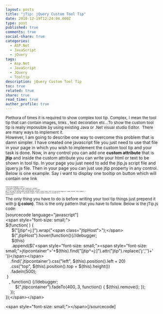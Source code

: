 ```yaml
---
layout: posts
title: "jTip: jQuery Custom Tool Tip"
date: 2010-12-19T12:24:04.000Z
type: post
published: true
comments: true
social-share: true
categories:
  - ASP.Net
  - JavaScript
  - jQuery
tags:
  - Asp.Net
  - JavaScript
  - JQuery
  - Tooltip
description: jQuery Custom Tool Tip
toc: true
related: true
share: true
read_time: true
author_profile: true
---
```


<div><span style="font-size:small;">Plethora of times it is required to show complex tool tip. Complex, I mean the tool tip that can contain images, links , text decoration etc...To show the custom tool tip is really impossible by using existing Java or .Net visual studio Editor.  There are many ways to implement it.</span><span style="font-size:small;"> </span></div>
<div>
<div>However, I am going to describe one way to overcome this problem that is damn simpler. I have created one javascript file you just need to use that file in your page in which you wish to implement the custom tool tip and your task is done. Now, in any control you can add one <strong>custom attribute</strong> that is <strong>jtip</strong> and inside the custom attribute you can write your html or text to be shown in tool tip. In your page you just need to add the jtip.js script file and jquery.js file. Then in your page you can just use jtip property in any control. Below is one example. Say i want to display one tooltip on button which will contain one link</div>
<div> </div>
<div><span style="font-size:4px;">[sourcecode language="HTML"]<br />
&lt;script type=&quot;text\javascript&quot; src=&quot;jquery.js&quot;&gt;&lt;/script&gt;<br />
&lt;script src=&quot;&lt;span class=&quot; type=&quot;text\javascript&quot;&gt;&lt;/script&gt;<br />
jtip=&quot;j: my name is rupesh please visit my website &lt;a style=&quot;cursor: hand;&quot; href=&quot;#&quot;&gt;My Home Page&lt;/a&gt;&quot; runat=&quot;server&quot; Text=&quot;Button&quot; /&gt;<br />
Button1.Attributes.Add(&quot;jtip&quot;, &quot;j: My name is rupesh....This is custom &lt;a href='#'&gt;ToolTip&lt;/a&gt;&quot;);<br />
[/sourcecode]</p>
<p><span style="font-size:small;">The only thing you have to do is before writing your tool tip things just prepend it with <strong>j: (j colon)</strong>. This is the only pattern that you have to follow. Below is the jTip.js code:</span></span></div>
<div>[sourcecode language="javascript"]<br />
&lt;span style=&quot;font-size: small;&quot;&gt;<br />
$(function( ) {<br />
     $(&quot;[jtip^=j:]&quot;).wrap(&quot;&lt;span class=&quot;jtipHost&quot;&gt;&quot;);&lt;/span&gt;<br />
     $(&quot;.jtipHost&quot;).hover(function(){//debugger;<br />
     $(this)<br />
     .append($('&lt;span style=&quot;font-size: small;&quot;&gt;&lt;span style=&quot;font-size: small;&quot;&gt;jtipcontainer&quot;&gt;'+$(this).find(&quot;[jtip^=j:]&quot;).attr(&quot;jtip&quot;).replace('j:','')+' '))&lt;/span&gt;&lt;/span&gt;<br />
    .find('.jtipcontainer').css(&quot;left&quot;, $(this).position().left + 20)<br />
    .css(&quot;top&quot;, $(this).position().top + $(this).height())<br />
    .fadeIn(500);<br />
 }<br />
   , function() {//debugger;<br />
        $(&quot;.jtipcontainer&quot;).fadeTo(400,.3, function() { $(this).remove(); });<br />
    });<br />
});&lt;/span&gt;&lt;/span&gt;</p>
<p>&lt;span style=&quot;font-size: small;&quot;&gt;&lt;/span&gt;[/sourcecode]</p>
</div>
<p> </p>
</div>
